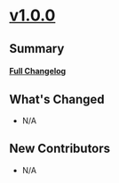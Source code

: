 # [v1.0.0](https://github.com/K-dash/flake8-import-guard/releases/tag/v1.0.0)

## Summary

#### [Full Changelog](https://github.com/K-dash/flake8-import-guard/compare/v1.0.0...HEAD)

## What's Changed
- N/A

## New Contributors
- N/A
